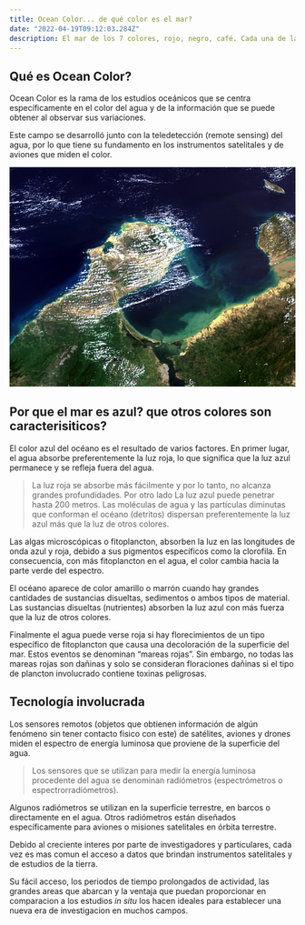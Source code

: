 ```yaml
---
title: Ocean Color... de qué color es el mar?
date: "2022-04-19T09:12:03.284Z"
description: El mar de los 7 colores, rojo, negro, café. Cada una de las formas en que vemos el oceano tiene su explicación. En resumidas cuentas  todo color presente depende de cómo interactúa la luz con los materiales del agua. Y es posible ir mas allá, por medio de los colores se puede determinar la calidad del agua, concentraciones de clorofila (plankton) o floraciones de algas nocivas. 
---
```

## Qué es Ocean Color?

Ocean Color es la rama de los estudios oceánicos que se centra específicamente en el color del agua y de la información que se puede obtener al observar sus variaciones.

Este campo se desarrolló junto con la teledetección (remote sensing) del agua, por lo que tiene su fundamento en los instrumentos satelitales y de aviones que miden el color.

![](color1.PNG)

## Por que el mar es azul? que otros colores son caracterisiticos?

El color azul del océano es el resultado de varios factores. En primer lugar, el agua absorbe preferentemente la luz roja, lo que significa que la luz azul permanece y se refleja fuera del agua. 

>La luz roja se absorbe más fácilmente y por lo tanto, no alcanza grandes profundidades. Por otro lado La luz azul puede penetrar hasta 200 metros. Las moléculas de agua y las partículas diminutas que conforman el océano (detritos) dispersan preferentemente la luz azul más que la luz de otros colores. 

Las algas microscópicas o fitoplancton, absorben la luz en las longitudes de onda azul y roja, debido a sus pigmentos específicos como la clorofila. En consecuencia, con más fitoplancton en el agua, el color cambia hacia la parte verde del espectro.

El océano aparece de color amarillo o marrón cuando hay grandes cantidades de sustancias disueltas, sedimentos o ambos tipos de material. Las sustancias disueltas (nutrientes) absorben la luz azul con más fuerza que la luz de otros colores.

Finalmente el agua puede verse roja si hay florecimientos de un tipo específico de fitoplancton que causa una decoloración de la superficie del mar. Estos eventos se denominan “mareas rojas”. Sin embargo, no todas las mareas rojas son dañinas y solo se consideran floraciones dañinas si el tipo de plancton involucrado contiene toxinas peligrosas.

## Tecnología involucrada

Los sensores remotos (objetos que obtienen información de algún fenómeno sin tener contacto fisico con este) de satélites, aviones y drones miden el espectro de energía luminosa que proviene de la superficie del agua. 

> Los sensores que se utilizan para medir la energía luminosa procedente del agua se denominan radiómetros (espectrómetros o espectrorradiómetros). 

Algunos radiómetros se utilizan en la superficie terrestre, en barcos o directamente en el agua. Otros radiómetros están diseñados específicamente para aviones o misiones satelitales en órbita terrestre.

Debido al creciente interes por parte de investigadores y particulares, cada vez es mas comun el acceso a datos que brindan instrumentos satelitales y de estudios de la tierra.

Su fácil acceso, los periodos de tiempo prolongados de actividad, las grandes areas que abarcan y la ventaja que puedan proporcionar en comparacion a los estudios *in situ* los hacen ideales para establecer una nueva era de investigacion en muchos campos.

